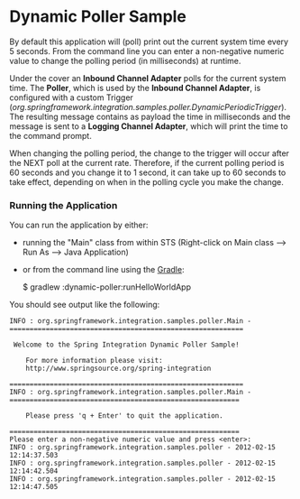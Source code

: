 Dynamic Poller Sample
=====================

By default this application will (poll) print out the current system time every 5 seconds. From the command line you can enter a non-negative numeric value to change the polling period (in milliseconds) at runtime. 

Under the cover an **Inbound Channel Adapter** polls for the current system time. The **Poller**, which is used by the **Inbound Channel Adapter**, is configured with a custom Trigger (*org.springframework.integration.samples.poller.DynamicPeriodicTrigger*). The resulting message contains as payload the time in milliseconds and the message is sent to a **Logging Channel Adapter**, which will print the time to the command prompt.

When changing the polling period, the change to the trigger will occur after the NEXT poll at the current rate. Therefore, if the current polling period is 60 seconds and you change it to 1 second, it can take up to 60 seconds to take effect, depending on when in the polling cycle you make the change.

### Running the Application

You can run the application by either:

* running the "Main" class from within STS (Right-click on Main class --> Run As --> Java Application)
* or from the command line using the [Gradle](http://www.gradle.org):
    
    $ gradlew :dynamic-poller:runHelloWorldApp

You should see output like the following:

	INFO : org.springframework.integration.samples.poller.Main - 
	==========================================================
                                                          
	 Welcome to the Spring Integration Dynamic Poller Sample! 
                                                          
	    For more information please visit:                    
	    http://www.springsource.org/spring-integration        
                                                          
	==========================================================
	INFO : org.springframework.integration.samples.poller.Main - 
	=========================================================
                                                         
	    Please press 'q + Enter' to quit the application.    
                                                         
	=========================================================
	Please enter a non-negative numeric value and press <enter>:
	INFO : org.springframework.integration.samples.poller - 2012-02-15 12:14:37.503
	INFO : org.springframework.integration.samples.poller - 2012-02-15 12:14:42.504
	INFO : org.springframework.integration.samples.poller - 2012-02-15 12:14:47.505


